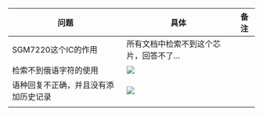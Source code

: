 
| 问题                 | 具体                                       | 备注  |
| ------------------ | ---------------------------------------- | --- |
| SGM7220这个IC的作用     | 所有文档中检索不到这个芯片，回答不了...                    |     |
| 检索不到俄语字符的使用        | ![](Pasted%20image%2020250522091101.png) |     |
| 语种回复不正确，并且没有添加历史记录 | ![](Pasted%20image%2020250522150859.png) |     |
|                    |                                          |     |
